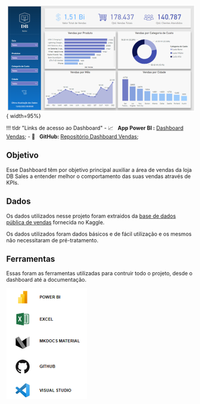 ![mage title](./images/dash_vendas.png){ width=95%}

!!! tldr "Links de acesso ao Dashboard"
    - :chart_with_upwards_trend: &nbsp; **App Power BI :** [Dashboard Vendas](https://app.powerbi.com/view?r=eyJrIjoiYzBhZGY2YTgtMWJhYi00NDQxLWFkZGYtZmRiZGFjMTQ2MWJhIiwidCI6ImJhYzMzYTFiLTdlMDAtNGM1Ni1hNTc2LWQwMGZlMjYxNTg2MiJ9&pageName=ReportSection);
    - :file_folder: &nbsp; **GitHub:** [Repositório Dashboard Vendas](https://github.com/KlemersonGomes/dashboard_vendas.git);
    

## __Objetivo__

Esse Dashboard têm por objetivo principal auxiliar a 
área de vendas da loja DB Sales a entender melhor
o comportamento das suas vendas através de KPIs.

## __Dados__

Os dados utilizados nesse projeto foram extraidos da [base de dados pública de vendas](https://www.kaggle.com/datasets/beekiran/sales-data-analysis) fornecida no Kaggle.

Os dados utilizados foram dados básicos e de fácil utilização e os mesmos não necessitaram de pré-tratamento.

## __Ferramentas__

Essas foram as ferramentas utilizadas para contruir todo o projeto, desde o dashboard até a documentação. 

![Alt text](./images/ferramentas.png)
